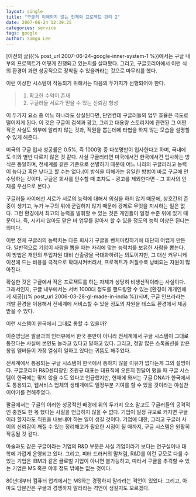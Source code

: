 ```yaml
---
layout: single
title: "구글의 이해되지 않는 인재와 프로젝트 관리 2"
date: 2007-06-24 12:39:25
categories: service
tags: google
author: Samgu Lee
---
```


[이전의 글]({% post_url 2007-06-24-google-inner-system-1 %})에서는 구글 내부의 프로젝트가 어떻게 진행되고 있는지를 살펴봤다. 그리고, 구글코리아에서 이런 식의 환경이 과연 성공적으로 장착될 수 있을까라는 것으로 마무리를 했다.

이런 이상한 시스템이 작동되기 위해서는 다음의 두가지가 선행되어야 한다.

> 1. 확고한 수익이 존재
> 2. 구글러들 서로가 믿을 수 있는 신뢰감 형성

이 두가지 요소 중 어느 하나라도 상실된다면, 단언컨데 구글러들의 업무 효율은 극도로 떨어지게 된다. 이 것은 구글이 검색과 광고, 그리고 대용량 스토리지에 관련된 그 어떤 작은 사실도 외부에 알리지 않는 것과, 직원을 뽑는데에 타협을 하지 않는 모습을 설명할 수 있게 해준다.

미국의 구글 입사 성공률은 0.5%, 즉 1000명 중 다섯명만이 입사한다고 하며, 국내에도 이와 별반 다르지 않은 것 같다. 사실 구글러라면 미국에서건 한국에서건 입사하는 방식은 동일하며, 전세계를 같은 기준으로 선별하기 때문에 어느 나라의 구글러라고 능력이 높다고 혹은 낮다고 할 수는 없다.(이 방식을 피해가는 유일한 방법이 바로 구글에 인수당하는 것이다. 구글은 회사를 인수할 때 조차도 - 광고를 제외한다면 - 그 회사의 인재를 우선으로 본다.)

구글러들 사이에선 서로가 서로의 능력에 대해서 의심을 하지 않기 때문에, 상호간의 존중이 생기고, 누가 누구의 위에 군림하지 않기 때문에 강제로 무엇을 지시하는 일은 없다. 그런 환경에서 최고의 능력을 발휘할 수 있는 것은 개인들이 일정 수준 위에 있기 때문이다. 즉, 시키지 않아도 맡은 바 업무를 알아서 할 수 있을 정도의 능력 이상은 된다는 의미다.

이런 전체 구글러의 능력치는 다른 회사가 구글을 벤치마킹하기에 대단히 어렵게 만든다. 일반적으로 기업이 사람을 뽑을 때는 자리에 맞는 능력치를 보유한 사람을 뽑는다. 이 방법은 개인의 투입자원 대비 산출량을 극대화하려는 의도이지만, 그 대신 커뮤니케이션에 드는 비용을 극적으로 확대시켜버려서, 프로젝트가 커질수록 낭비되는 자원이 많아진다.

확실한 것은 구글에서 작은 프로젝트를 하는 자체가 상당히 비생산적이라는 사실이다. 그래서인지, 구글 내부에서는 서버 1000대 정도를 핸드링할 수 있는 [환경이 개개인에게 제공]({% post_url 2006-03-28-gl-made-in-india %})되며, 구글 인프라라는 개발 환경을 이용해서 전세계에 서비스할 수 있을 정도의 자원을 테스트 환경에서 제공받을 수 있다.

이런 시스템이 한국에서 그대로 통할 수 있을까?

이준영님은 팔글과의 인터뷰에서 한국 뿐만이 아니라 전세계에서 구글 시스템이 그대로 통한다는 사실에 본인도 놀라고 있다고 말하고 있다. 그리고, 정말 많은 스톡옵션을 받은 창립 멤버들이 가장 열심히 일하고 있다는 귀뜸도 해주었다.

전세계에서 통용되는 구글 시스템이 한국에서 통하지 않을 이유가 없다는게 그의 설명이다. 구글코리아 R&D센터장인 조원규 대표는 대표직에 오른지 한달이 됐을 때 구글 시스템이 한국에는 맞지 않을 수도 있다고 언급했지만, 현재에 와서는 구글 DNA가 한국에서도 통용되고, 웹서비스 업체의 생태계에도 일정부분 기여를 할 수 있을 것이라는 야심찬 이야기를 전해주었다.

팔글에서는 구글의 이러한 성공적인 배경에 위의 두가지 요소 말고도 구글러들의 공격적인 충원도 한 몫 했다는 사실을 언급하지 않을 수 없다. 기업이 일정 규모로 커지면 구글이라 할지라도 직원을 내보내야 하는 일이 생길 것이다. 기업에 대한, 그리고 구글러 사이의 신뢰감이 깨질 수 있는 정리해고가 필요한 시점이 될 때까지, 구글 시스템은 원활히 작동될 것 같다.

마술과도 같은 구글이라는 기업의 R&D 부분은 사실 기업이라기 보다는 연구실이나 대학에 가깝게 운영되고 있다. 그리고, 피터 드러커의 말처럼, R&D를 이런 규모로 다룰 수 있는 기업은 IBM과 같은 글로벌 기업이 아니면 불가능하고, 따라서 구글을 추격할 수 있는 기업은 MS 혹은 야후 정도 밖에는 없는 것이다.

80년대부터 컴퓨터 업계에서는 MS와는 경쟁하지 말라라는 격언이 있었다. 그리고, 아마도 당분간은 구글과 경쟁하지 말라라는 격언이 생길지도 모르겠다.
